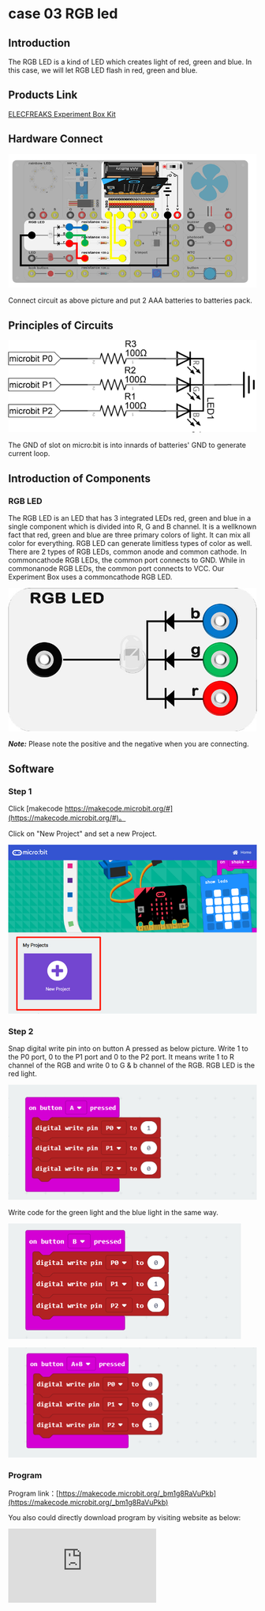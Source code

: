 # case 03 RGB led

## Introduction ##

The RGB LED is a kind of LED which creates light of red, green and blue. In this case, we will let RGB LED flash in red, green and blue.

## Products Link

[ELECFREAKS Experiment Box Kit](https://shop.elecfreaks.com/products/elecfreaks-experiment-box-kit-without-micro-bit-board?_pos=1&_sid=ac099db2f&_ss=r)

## Hardware Connect ##

![](./images/Gca57tq.png)

 Connect circuit as above picture and put 2 AAA batteries to batteries pack.

## Principles of Circuits ##

![](./images/wnBLHqP.png)

The GND of slot on micro:bit is into innards of batteries' GND to generate current loop.

## Introduction of Components ##

### RGB LED ###
 The RGB LED is an LED that has 3 integrated LEDs  red, green and blue in a single component which is divided into R, G and B channel. It is a wellknown fact that red, green and blue are three primary colors of light. It can mix all color for everything. RGB LED can generate limitless types of color as well.
 There are 2 types of RGB LEDs, common anode and common cathode. In commoncathode RGB LEDs, the
common port connects to GND. While in commonanode RGB LEDs, the common port connects to VCC.
  Our Experiment Box uses a commoncathode RGB LED.

![](./images/KF4IVxu.jpg)

***Note:*** Please note the positive and the negative when you are connecting.

## Software

### Step 1

 Click [makecode https://makecode.microbit.org/#](https://makecode.microbit.org/#)。

 Click on "New Project" and set a new Project.

![](./images/t34k5Zb.png)

### Step 2

 Snap digital write pin into on button A pressed as below picture. Write 1 to the P0 port, 0 to the P1 port and 0 to the P2 port.
 It means write 1 to R channel of the RGB and write 0 to G & b channel of the RGB.
 RGB LED is the red light.

![](./images/sB2lvoi.png)

 Write code for the green light and the blue light in the same way.

![](./images/Rl1jlrI.png)

![](./images/JsaMcnR.png)


### Program

 Program link：[https://makecode.microbit.org/_bm1g8RaVuPkb](https://makecode.microbit.org/_bm1g8RaVuPkb)

 You also could directly download program by visiting website as below:

<div
    style={{
        position: 'relative',
        paddingBottom: '60%',
        overflow: 'hidden',
    }}
>
    <iframe
        src="https://makecode.microbit.org/_bm1g8RaVuPkb"
        frameborder="0"
        sandbox="allow-popups allow-forms allow-scripts allow-same-origin"
        style={{
            position: 'absolute',
            width: '100%',
            height: '100%',
        }}
    />
</div>


## Result

 When the button A be pressed, RGB LED emits red light.
 When the button B be pressed, RGB LED emits green light.
 When the button C be pressed, RGB LED emits blue light.



## Think

 What is the color be after mix of red and blue? Show it!

## Questions



## More Information
